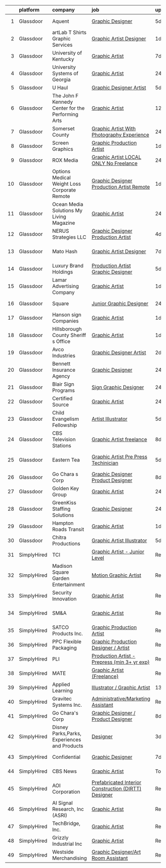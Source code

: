 

|    | platform    | company                                            | job                                                                                                                                                                                                                                                                                                                                                                                                                                                                                                                                                                                                                                                                                                                                                                                                                                                                                                                                                                                                                                                                                              | update_time   | location                |
|---:|:------------|:---------------------------------------------------|:-------------------------------------------------------------------------------------------------------------------------------------------------------------------------------------------------------------------------------------------------------------------------------------------------------------------------------------------------------------------------------------------------------------------------------------------------------------------------------------------------------------------------------------------------------------------------------------------------------------------------------------------------------------------------------------------------------------------------------------------------------------------------------------------------------------------------------------------------------------------------------------------------------------------------------------------------------------------------------------------------------------------------------------------------------------------------------------------------|:--------------|:------------------------|
|  1 | Glassdoor   | Aquent                                             | [Graphic Designer](https://www.glassdoor.com/partner/jobListing.htm?pos=118&ao=1110586&s=58&guid=00000181473c963c816a57575e5e5b5a&src=GD_JOB_AD&t=SR&vt=w&cs=1_7bcf4648&cb=1654757562241&jobListingId=1007916979152&cpc=FD1C1DA32C38CFA7&jrtk=3-0-1g53jp5jb3c4o001-1g53jp5jl3c2l001-f4f3791119af22e8--6NYlbfkN0DMrcEu7yrtATojKJA7cEzGQ3FdRGWLh0CZQInL4ECGI9gD0Wolx9R2v-Aex0-GK06z-GMLB_9ZwyBN_sYz1QDqgMJEvdYL-KDtOCPCzOhItwKyYIXY-4YS5n7JX19KbyrBK6BiGpLsqahtbkG9Neev7JhX0rxXwx4FgQ95og1_4NVOWcjhTHmSMiQNakx7GArw8270ZDPVDS6XsRBdnfZvcoQIoAEodUBGrhyl6HacDtP_zKHWNIbEDBC_02EWWH8SY4MKWjBKB7KMR7Jb4Isi-vrsf7cbtzIm9tIpoKhBj0_6a9-v9wCGxQLNf9g-jLGyct7KijbNAil06iai4lQ8HpVjxF94H-dZuoK2ouFXvIOtt4-DDzvx6EOXTqiNt50MHrm9_r3hTT5MqmtOdlyVVGNnTEt5FBg9niQvTgJDDM6e0hMjVhNhAGamRROxqumlYjhx2Qvwxw%3D%3D)                                                                                                                                                                                                                                                                                               | 5d            | Escondido, CA           |
|  2 | Glassdoor   | artLab T Shirts   Graphic Services                 | [Graphic Artist Designer](https://www.glassdoor.com/partner/jobListing.htm?pos=122&ao=1136043&s=58&guid=00000181473c963c816a57575e5e5b5a&src=GD_JOB_AD&t=SR&vt=w&ea=1&cs=1_9a4689d3&cb=1654757562241&jobListingId=1007924176682&jrtk=3-0-1g53jp5jb3c4o001-1g53jp5jl3c2l001-665d2183d4610357-)                                                                                                                                                                                                                                                                                                                                                                                                                                                                                                                                                                                                                                                                                                                                                                                                    | 1d            | Palm Bay, FL            |
|  3 | Glassdoor   | University of Kentucky                             | [Graphic Artist](https://www.glassdoor.com/partner/jobListing.htm?pos=127&ao=1136043&s=58&guid=00000181473c963c816a57575e5e5b5a&src=GD_JOB_AD&t=SR&vt=w&cs=1_93b3dc2e&cb=1654757562242&jobListingId=1007910830450&jrtk=3-0-1g53jp5jb3c4o001-1g53jp5jl3c2l001-fb3505fcebb8daf6-)                                                                                                                                                                                                                                                                                                                                                                                                                                                                                                                                                                                                                                                                                                                                                                                                                  | 7d            | Lexington, KY           |
|  4 | Glassdoor   | University Systems of Georgia                      | [Graphic Artist](https://www.glassdoor.com/partner/jobListing.htm?pos=121&ao=1136043&s=58&guid=00000181473c963c816a57575e5e5b5a&src=GD_JOB_AD&t=SR&vt=w&cs=1_9e47d955&cb=1654757562241&jobListingId=1007926184877&jrtk=3-0-1g53jp5jb3c4o001-1g53jp5jl3c2l001-65e4e08e0b97287b-)                                                                                                                                                                                                                                                                                                                                                                                                                                                                                                                                                                                                                                                                                                                                                                                                                  | 24h           | Augusta, GA             |
|  5 | Glassdoor   | U Haul                                             | [Graphic Designer Artist](https://www.glassdoor.com/partner/jobListing.htm?pos=113&ao=1110586&s=58&guid=00000181473c963c816a57575e5e5b5a&src=GD_JOB_AD&t=SR&vt=w&ea=1&cs=1_1017db7e&cb=1654757562240&jobListingId=1007916344584&cpc=D69957E0862862E0&jrtk=3-0-1g53jp5jb3c4o001-1g53jp5jl3c2l001-8a76b55ff389de8c--6NYlbfkN0DdoLzd2nH_jHSLwr2EyTkavNA8xpnfBmQyA5D2SPCveOxHL4tv6IjMcKZQGFW77gFFHJHXnCS-11Gi-s2fYfFgdLyAedSMdsBX1FCcFZZYWUINUXZ3Qs5CX-e_1B-Wir8ng92LG4me5RD4BvtuuQLfB1ky7aTDVWdhKTERyWA9AQqPBCnNurfICzhuApAMIwNSfGXFyyXeaFHufEkBY6xs_d2irGJAbO9nKr6USKoLQcBkFUL-p_zh41kOL_tiqut8tjm_srSrgb2KF0KEzM7VGEfeANIG4U7yfDKMWwMeNdY2oowPZGddoFw5nHt5jrWIUmpDplJnLeHymhaJI65zr5fz56-7-mFzNwKFqC6KUGgbgpx9rTlc28yRW_nfmJ-zgrksSyz1VnAU7P4JX1BvDvGP91vDQuVagIB-0fAXXB3aERYFjCDQosAVHr0xEGHcIgbeNoCMv4i2UxrNGSvbGtnYxS3Zk6Ncx-cuxGjxDRVgOe6CCt7uNQs9CBJPpB1STWxTaNZFcl7EP_B8vXaVcNb678DAcpg%3D)                                                                                                                                                                                                 | 5d            | Phoenix, AZ             |
|  6 | Glassdoor   | The John F  Kennedy Center for the Performing Arts | [Graphic Artist](https://www.glassdoor.com/partner/jobListing.htm?pos=124&ao=1136043&s=58&guid=00000181473c963c816a57575e5e5b5a&src=GD_JOB_AD&t=SR&vt=w&cs=1_c8cb4779&cb=1654757562242&jobListingId=1007899001486&jrtk=3-0-1g53jp5jb3c4o001-1g53jp5jl3c2l001-bc7a0236c4aff243-)                                                                                                                                                                                                                                                                                                                                                                                                                                                                                                                                                                                                                                                                                                                                                                                                                  | 12d           | Washington, DC          |
|  7 | Glassdoor   | Somerset County                                    | [Graphic Artist   With Photography Experience](https://www.glassdoor.com/partner/jobListing.htm?pos=129&ao=1136043&s=58&guid=00000181473c963c816a57575e5e5b5a&src=GD_JOB_AD&t=SR&vt=w&ea=1&cs=1_3e433aa6&cb=1654757562242&jobListingId=1007926299933&jrtk=3-0-1g53jp5jb3c4o001-1g53jp5jl3c2l001-edd8bbdb9c06914a-)                                                                                                                                                                                                                                                                                                                                                                                                                                                                                                                                                                                                                                                                                                                                                                               | 24h           | Somerville, NJ          |
|  8 | Glassdoor   | Screen Graphics                                    | [Graphic Production Artist](https://www.glassdoor.com/partner/jobListing.htm?pos=107&ao=1110586&s=58&guid=00000181473c963c816a57575e5e5b5a&src=GD_JOB_AD&t=SR&vt=w&ea=1&cs=1_7a0033fe&cb=1654757562239&jobListingId=1007923506905&cpc=63E4514951618C5C&jrtk=3-0-1g53jp5jb3c4o001-1g53jp5jl3c2l001-410a81a3df336581--6NYlbfkN0Bzkuy17zoNwKMVjyusHhR7JNYo3SmelKzW8jp1Pa4TkyZTFe0M7-lDOp7jk0h3zGZEwDfLHgkvYQJ_oVZ3Ia6tBx6nbq1WzoYQC_VfEv7khIAjwmHmYBtZgoyUZIgcryEIolpTcczWKWlqvX_LzLAKYFML47EzkKaeHShE_ZVeicfHsM0-YIKD_3VeRk_0bJeEq2ibAXPPkIkFXB9wGhNSpapa9GPby0_0j3sZcX07fpQBOTUUzuDRvpYq8m_V4xJZ3e6XcvUrThhN92cHnaFtVAOkFONkZUTbLNJF-IWvV0e1da8ChMiuXNSOa_-8_lesy96ZcFefl9hqbCh_PxpN8h2uWJXABTYX1Hq7igZM3MB8jiW-b1q1NVccPiw4VWLBXqop8T5AFuA51sGPxP753PpL_fBh5kA6-o4ftj-dMmKSAXEBFBuiZuy2piIn2uPkKQ6y0XcjKx9yO3SA3-sBtRuIciZOPYVPWVewOH-yqzIL6gctJE1osnnnCDOKj-aRIGgp2sOh0A%3D%3D)                                                                                                                                                                                                                 | 1d            | Pompano Beach, FL       |
|  9 | Glassdoor   | ROX Media                                          | [Graphic Artist   LOCAL ONLY  No Freelance ](https://www.glassdoor.com/partner/jobListing.htm?pos=108&ao=1110586&s=58&guid=00000181473c963c816a57575e5e5b5a&src=GD_JOB_AD&t=SR&vt=w&ea=1&cs=1_a00b4faf&cb=1654757562239&jobListingId=1007927464292&cpc=65CC663E25211861&jrtk=3-0-1g53jp5jb3c4o001-1g53jp5jl3c2l001-8304362d77107489--6NYlbfkN0DA9sBjN0UPRuAKGjDtmGzRx2lLjXWO3a9tqC2e7Mfh_g8tq4E5ZWEdnFxL0G0T5dYyWYrdayxwzKpAL3YM5G7U1BQYFrnRVVjB01JyGBhvvU9Bd8hg_gsYyubabfMe0igWxN7hpYfu19F0dvGZdYAnYgvNk9U9OdBQZOMW75R_d7uJg3ytF8rhbt8kjsoCzsZ0afD4gQrI7Et6489aygcK0TaTqnCp3hKHIu2L0_256PJ0-fFzpXcsHcj7tjgzROWJ9M_e2_ISCctAk8cqEWkhgcW5LqHLkI93XjulZ87UGdbseW-grD9tvGy-zvNTnEDzKWP65fEmo3LIdlEx8VaJfPneMcHzSemB3r-En0NAC3HYMyyrxPgys0-EmUm9ocqbsGBS9lcUpgdRcriipt6QIVhKK7lwfFJYtgUeuXVniu9QyhY46kcPsdD7c9fJWYKgGHwP7hiDniPfVWpjdY5IawXhtPuuHDFxRGcXZCdHh0bdxQ6n5QCCwihsvjoPO0k%3D)                                                                                                                                                                                                              | 24h           | Maricopa, AZ            |
| 10 | Glassdoor   | Options Medical Weight Loss   Corporate  Remote    | [Graphic Designer Production Artist   Remote](https://www.glassdoor.com/partner/jobListing.htm?pos=101&ao=1110586&s=58&guid=00000181473c963c816a57575e5e5b5a&src=GD_JOB_AD&t=SR&vt=w&cs=1_75e79432&cb=1654757562237&jobListingId=1007924226699&cpc=4D489A1B82E31BBF&jrtk=3-0-1g53jp5jb3c4o001-1g53jp5jl3c2l001-2bf8d94c5823c0bf--6NYlbfkN0AmAiFrx6EDHmlxYwsl_Sd7CYI91iAkAKqr5ypBzonM2K9-h3HOtVLToDNI3o_6pzCXzk4SrtVfH8J3kFo5wEMzD0DvpkXXecRMRlEjc7mH5J1zl8BnTgvlx2HxHTYNpVDskgwnFMZtj7k9Sc_s5P8ya22oMSSDmAVyrsZbNQaW9oTPC9sKCFNLDXQlymv8J1yXU6WCdK8IWkrJtdaT3pg6Gnwh43Y_TKS-FsLPhifpuy4pnjekH30asakZwa3QDXqw-WEcVM_L6nmmY9ppjc5Ig-M8bseO61qGk731WVKZ2w75zpKAwq_KQdLfAmBReV44LyZ9bT9EOEduy9EHrh9atQjdsBII8ABaik5vRc1RcU0PQZs02o-Xc8hLISKAA0mTfCz4I_5DSmpDYoWysiAvKQ_EY4sF1QO3c86Wlk74mPrffb8S_WefPlicGSFVsxb0FLxLcboKN75d4hhVcyo55IwNbE1FyDkUIqlxC3D09rsBTj0909wzagsIvNT2EbNWIt78-ggQ9taVlbg1jNLTtRQSyQdB_RKtSBcGl9QMrQjXfX4y8cqqIFFRn0qRYJK6Gze4SkoJja_6hwphlEN6Uqxu21n0hR5E2vZ4-xoOvs0pNyq-NcEFchoU7Y9i98y-_rrKFspL-A%3D%3D)                                                                    | 1d            | Saint Petersburg, FL    |
| 11 | Glassdoor   | Ocean Media Solutions My Living Magazine           | [Graphic Artist](https://www.glassdoor.com/partner/jobListing.htm?pos=110&ao=1110586&s=58&guid=00000181473c963c816a57575e5e5b5a&src=GD_JOB_AD&t=SR&vt=w&ea=1&cs=1_c07a6616&cb=1654757562239&jobListingId=1007925950140&cpc=44CD5376B8534B8F&jrtk=3-0-1g53jp5jb3c4o001-1g53jp5jl3c2l001-eb879306b9d7f423--6NYlbfkN0A32pofIWc4FEEEA6gblhyHUZWp-EgF3CT6QfVh9Ajy3j5UQyWt9sCGvIZc-JbKtUDxlc8BrD0GE9U5AWz8hZoad27a9fDBulRHTb7P6dyPyElCoSVfNOvljtC8rDEHVOr25TM5gN3fSBRkaLjEVFhQLSXzpRJ9VL4mVJ7HRrL1wQ_35y9PkJNQG2_KSpIFRK5Bw1mdBBVDZB1sIpUudVNYXS1pnRv5bCtFANt3xkM9vWpb2UOo5Ko55x5g4t2iSDnNDV84qukBkiwlowvY0O6Bda2zVvV6DxYRP7yrga4YnDIHhXg1VnrINkERSEjfi0Eb1JZmwAUU36URLkHQvdKYG0wVXBZiM7zzv_iWfm1cd8q1KkosM0PQIAax-CgHp_Req5_Z3N4--nQxWmO3nh4ua1e2aSm4RcDxz0x1-YAGacGhk4GpXak-ErxhXkLD0qaxl3sqAosao7AbcDvfQWVzAUkk0RpQlAeOtZKt2DBXz9lc4elG7xQ-Jz2m71dnD2E%3D)                                                                                                                                                                                                                                          | 24h           | Stuart, FL              |
| 12 | Glassdoor   | NERUS Strategies  LLC                              | [Graphic Designer Production Artist](https://www.glassdoor.com/partner/jobListing.htm?pos=128&ao=1136043&s=58&guid=00000181473c963c816a57575e5e5b5a&src=GD_JOB_AD&t=SR&vt=w&ea=1&cs=1_6562b650&cb=1654757562242&jobListingId=1007918207063&jrtk=3-0-1g53jp5jb3c4o001-1g53jp5jl3c2l001-c454ffa3c9fe8838-)                                                                                                                                                                                                                                                                                                                                                                                                                                                                                                                                                                                                                                                                                                                                                                                         | 4d            | Salem, OR               |
| 13 | Glassdoor   | Mato   Hash                                        | [Graphic Artist Designer](https://www.glassdoor.com/partner/jobListing.htm?pos=111&ao=1110586&s=58&guid=00000181473c963c816a57575e5e5b5a&src=GD_JOB_AD&t=SR&vt=w&ea=1&cs=1_0adfd28f&cb=1654757562240&jobListingId=1007909002704&cpc=39721386339D0809&jrtk=3-0-1g53jp5jb3c4o001-1g53jp5jl3c2l001-19c6dbd41998ae5e--6NYlbfkN0A7P7MtPJl4EJWIutFf0Mg7RSwHn5CnGM6QkvGXbZOrsbJW_3conhl7xbk_-pvIUiryDx3v4xPJSHi9d70JlZeNzMPxbGpxJS3g2jA6Wa2N6Io2yBBoEpCNUCNi-tlMIep3MRg944_m6e_6BJigu2XhzyaKGF9BniiENZfAbd3H-1JiiHKcVEOKP3ObSywB3wW45Q3heku-1ElDwd8HszyBRrp_DgORjZkQarOoovfgq_4YHH8gdVlcL-leExZWOOkWd-w3E-szNcdKspnyUzOLeHxMFBr0HSff9vhDfD0VKZzIjyFc0uXlYZMl_qu5H31xjkA-2HNwcVlrK_Ia8Dpj1G5Fpl8s3Ijxt7dZBWh5U8dcZXhz9ZXbo86KQZq7BN9YGZCE5H8PC6q8R9a0uL1-ra58zyq8jCIMeLKKjPcMVU8tLdyDh38Pn8E2TqV9H-M1aDNs4RHdxsJKEfZN2E74R54LE6daqbw1ynKhV-aQm5V8pdh4dL3t1I4ZMnTVdBE%3D)                                                                                                                                                                                                                                 | 7d            | West Bloomfield, MI     |
| 14 | Glassdoor   | Luxury Brand Holdings                              | [Production Artist Graphic Designer](https://www.glassdoor.com/partner/jobListing.htm?pos=115&ao=1110586&s=58&guid=00000181473c963c816a57575e5e5b5a&src=GD_JOB_AD&t=SR&vt=w&ea=1&cs=1_22f7fd4a&cb=1654757562241&jobListingId=1007916488247&cpc=1160948BCBA38B5B&jrtk=3-0-1g53jp5jb3c4o001-1g53jp5jl3c2l001-7c6aa4de5e7bae02--6NYlbfkN0AKJwu13IAKS2xN_y32jZMEgngfmDnOi9hO9EgEaFEbzzh3EjcWcNJccG3GBxynAaW0Ay9KAcTDrMq44Cl5L77C8jVUOnKgEshd5gj_E5se9qB3OqHz8vSedZhzO9D2P4K3UI--GGIBXq4k7D_gjPmAl0EFG76Fo1jgvUFeTl1qe31RDU_2V6ap1pt4nJocQdY9dq0vFVAnnYptaFtkrrjOt54lvuwrQ12Avmpgt8wswbDcGqRh5KtQKb49zyVQm4ql7r-lduSuBBsKE0EQoP4ZpSR0sdgcXSoiHxgjtA7Ag7sYmsKGlLwGLOblPGnAOzzH7BNCKR5xxcdnBPLoHNnp_1VxG5jWQoLFeylv0fFIaRhigK31Djk-MUUxvhMoR3jmANwKZwpMoXlryDzjF1tS89_YINGX_HGlQmsqHR8qIIOpl5Rv330Ege-KZ8SV4esw34zY1hS2VGNH3o_FuPGk4Afgw6HUHehVAaAd7kVS1Vy5a6rUIxFBNJqxWJi3p9WyKsNETGp-8A%3D%3D)                                                                                                                                                                                                        | 5d            | Cranston, RI            |
| 15 | Glassdoor   | Lamar Advertising Company                          | [Graphic Artist](https://www.glassdoor.com/partner/jobListing.htm?pos=104&ao=1110586&s=58&guid=00000181473c963c816a57575e5e5b5a&src=GD_JOB_AD&t=SR&vt=w&cs=1_0d978aa1&cb=1654757562237&jobListingId=1007924659233&cpc=22ABB673398E21F3&jrtk=3-0-1g53jp5jb3c4o001-1g53jp5jl3c2l001-44c66324984db442--6NYlbfkN0AlSEHhhY1yHAA5lOBSEN9GLwz5jqd79F1Icsf8vBaraa97zJZ7RHCBUyaTjEkg08GOOd8pd2vQ0pvX85HbOWBOUxIBFp5JYdQcTQ9leSjeBdnGoTq6B8tdxFf79CvGi5Bh2MeHDSKuEOl7OCg4xXK5fm_kM9T0flvxHTwLz3VZEv8i8d4vPbqyJSaAe6mPu0G_uGKck5DMEDUc6HNe0D1yBbnVFSnM22E7tOW-_ZA23r90d1luLh2sdT5LUN0MAHSHjhIegSbQQ9whvpddqRCmCb1qF_ifU6xsXthkNixbjofVXdWaeKDWG5Ov68vVzBceOV8XYGd0qn7TaX7Mo0mxqTkHukAfVXh2nyhkbl7ugqLm91zmkDZaCjRNX6QCKSWL3VoYlQk3YtcWQZ6t81gymng6DNVofYTCrSYnmPIY2GdjNoNDvSSvxhiMaEKS4zUcv4PsQUEjl21ptxx_Te7dSLSs4BSWLzDOrJRJeh9WV-pxsVf2FlFikx5DdAY1mi5PFaYh1bMn5jqk5ckyX1Bc5vR4rLgNiz62QzAU4uUe8kmudHn2Ty2wKHmm0Nl5PxfYsX_-MgmqqlO4g6D0odaA-TO2dPN4-9871p4DhM1AAxMna5ktiR7O6xf4yMywmjMcvjBBrytBxqDpOvX1sp7Db_zT3IWd3x29_btKkFDauaDr6CaZnK-mVio66haRGG6UBcDJL2BkaOBpO8vof5Dq_ZvzMiYTGVaiMEa0LmqPCQ%3D%3D) | 1d            | Baton Rouge, LA         |
| 16 | Glassdoor   | Square                                             | [Junior Graphic Designer](https://www.glassdoor.com/partner/jobListing.htm?pos=126&ao=1136043&s=58&guid=00000181473c963c816a57575e5e5b5a&src=GD_JOB_AD&t=SR&vt=w&cs=1_3d5e3942&cb=1654757562242&jobListingId=1007927759055&jrtk=3-0-1g53jp5jb3c4o001-1g53jp5jl3c2l001-d9c86f12c6df255a-)                                                                                                                                                                                                                                                                                                                                                                                                                                                                                                                                                                                                                                                                                                                                                                                                         | 24h           | Los Angeles, CA         |
| 17 | Glassdoor   | Hanson sign Companies                              | [Graphic Artist](https://www.glassdoor.com/partner/jobListing.htm?pos=123&ao=1136043&s=58&guid=00000181473c963c816a57575e5e5b5a&src=GD_JOB_AD&t=SR&vt=w&ea=1&cs=1_3fbfeac5&cb=1654757562242&jobListingId=1007923760151&jrtk=3-0-1g53jp5jb3c4o001-1g53jp5jl3c2l001-0c12e422f1da4fdd-)                                                                                                                                                                                                                                                                                                                                                                                                                                                                                                                                                                                                                                                                                                                                                                                                             | 1d            | Falconer, NY            |
| 18 | Glassdoor   | Hillsborough County Sheriff s Office               | [Graphic Artist](https://www.glassdoor.com/partner/jobListing.htm?pos=120&ao=1136043&s=58&guid=00000181473c963c816a57575e5e5b5a&src=GD_JOB_AD&t=SR&vt=w&cs=1_c4cc702d&cb=1654757562241&jobListingId=1007924256028&jrtk=3-0-1g53jp5jb3c4o001-1g53jp5jl3c2l001-79072b5b9ffe4632-)                                                                                                                                                                                                                                                                                                                                                                                                                                                                                                                                                                                                                                                                                                                                                                                                                  | 1d            | Tampa, FL               |
| 19 | Glassdoor   | Avco Industries                                    | [Graphic Designer Artist](https://www.glassdoor.com/partner/jobListing.htm?pos=106&ao=1110586&s=58&guid=00000181473c963c816a57575e5e5b5a&src=GD_JOB_AD&t=SR&vt=w&ea=1&cs=1_9b113735&cb=1654757562238&jobListingId=1007921304667&cpc=632C08DE5A4EA969&jrtk=3-0-1g53jp5jb3c4o001-1g53jp5jl3c2l001-91db6ecd0fbbe5cb--6NYlbfkN0Czgt19Y_Cimkkt_sNiHJBglcoit46nAJfSHrpDLEI8ZyWeW0yWOPk2bGyqEFvtfv3q0KMbcUzcAU6IqbNU1ubN_ObaCNMMHadXVD1tWknqlQUP3sJmVyb79eMCe2-MAk_tyiyCG6OC-uHSVYWIQA8e9pkHg4jO455nuvpzDWrlEfA_4rzzBNE2Ys6Nie2Q4ELSNHL1UD9GvrbM95D4lIYyNvk3sNVtjNr8BisspNMZoV678QbkUn_9PWmbuGYsVNI8PI8IIJW11Yv31S0FVnf9ufDSRLdzJUX9v9i0Baf6JHm-tx1KNN-vU0Bv3uhm20BSrk9iFRB9P9RWBmFGM-MmrqGyO3v34z2yH_fXKuBECRcVwEarQrBPLvaaFLK-73I7qUjGcXz-KA-7Qyu6JJ8fT3REg7-IYqhtocOCC2KZm908bPxh1m6H16GRBKuowe8fQhNyKnK0h_ZpXii-QK1pM8F1OSLr-Jty4CGUjNxxbhS07es_5afmaR_gyKPFe-dF4ua5GFX7Lw%3D%3D)                                                                                                                                                                                                                   | 2d            | Central Islip, NY       |
| 20 | Glassdoor   | Bennett Insurance Agency                           | [Graphic Designer](https://www.glassdoor.com/partner/jobListing.htm?pos=105&ao=1110586&s=58&guid=00000181473c963c816a57575e5e5b5a&src=GD_JOB_AD&t=SR&vt=w&ea=1&cs=1_080ed371&cb=1654757562238&jobListingId=1007926400035&cpc=147D4D73437F2C39&jrtk=3-0-1g53jp5jb3c4o001-1g53jp5jl3c2l001-bdb2285aedded45f--6NYlbfkN0AT3PBKlQLPWAcj--lPOezlSY9fY-fYNDT7590rNzHyMQ3sfZkvFT7CPdstZgY1TKxI1ti8P83Lks7wXtoZ4H-d8ps-_Oiz_1Xv5ovQgmVMewNntVm2WSp-Pw-8JTYecP31Ncb9AQPfvoHE4CdXAzDeAUYOshnTv11c9zBDMJqHr97BeIgA1_0_nusQIAVe5Uce3X5V8xVq7X9cS3jlG3Y6QqdM2x-JeXRRyJtHpAw7ePdxQE5a9ArsNM2MV0qbgTQWqrZ-_iknLDwXhVEYcGnFqlKIcPDb3la6d3-pY5VQ1MDzTcgwndmI8S3BtnOLV5VMpK3GRJFzjupvkLX3JhxU92o7GuOa_PPPTok_p2ScldeXiENj__vrCIG5raC6LlI8B9OabZGNkhOUphUb0SXt60mvHXAF5GPW3TK1xkCc8yuooTMjUSn-6GgFn2dR6-a6lkJ8S52_ufQZtxPqa4ffudzI_C71FJaInomqtZU37L_xdYGU-7hlwVOabe-8wqafLZLw_HYoCA%3D%3D)                                                                                                                                                                                                                          | 24h           | Fort Lauderdale, FL     |
| 21 | Glassdoor   | Blair Sign Programs                                | [Sign   Graphic Designer](https://www.glassdoor.com/partner/jobListing.htm?pos=103&ao=1110586&s=58&guid=00000181473c963c816a57575e5e5b5a&src=GD_JOB_AD&t=SR&vt=w&ea=1&cs=1_04db220b&cb=1654757562238&jobListingId=1007926337675&cpc=24589B7DFBADF147&jrtk=3-0-1g53jp5jb3c4o001-1g53jp5jl3c2l001-e2a636959a3aaaa8--6NYlbfkN0Cd5ZvLdai7cR0fypH5_WiGezUQesq24dbKuF0ly35yawz-zFSILgXqSN0C3iuaGO8DgD_lwBoPIVWxh26ORK62VKLxREzxxEUH_ohJINlQF7OWeLWymGTuTiqcheVaM5nVDVU0kSY9Y57ZZd-SppEpypFM4UErU3WUCisRgn9bQs_H9uogNkIpbowb6PuHUh6BdDNJx08KkP5cMuPBRVk6h11-STmKimnXZS9QxdfHE713FjORL3JmhCq7QkcFwbFAf60O0Xw7WuYfJN5Pve0fUuQRjF_Bg3imNFyKwA5tW1TvSEWky1hgLoFUF2SgT00PJORF7Nqp_UBtMEYU9Vq3hMHQEU40_wQZThjMmZSfPp1dvw-DCsBDmIcjiKIlJUcndCzr2DtcbExv95nNVWr8Z1tFl5kZ4a3aHAScCuwOdoc2JSgxBf-50dnZiVKWtuTOSXm35YDaWOwJnNT30SErDckzaqgV3lF4WeV86VjiDAhZM6HTsehik37FBYR1SPiNcBfQfQe_fQ%3D%3D)                                                                                                                                                                                                                   | 24h           | Santee, CA              |
| 22 | Glassdoor   | Certified Source                                   | [Graphic Artist](https://www.glassdoor.com/partner/jobListing.htm?pos=119&ao=1110586&s=58&guid=00000181473c963c816a57575e5e5b5a&src=GD_JOB_AD&t=SR&vt=w&ea=1&cs=1_e21bfd24&cb=1654757562241&jobListingId=1007926162850&cpc=3BA4CE39D5B5DEF5&jrtk=3-0-1g53jp5jb3c4o001-1g53jp5jl3c2l001-c70082cfa23f42a9--6NYlbfkN0AV-sY_6H0QDW2SdgzdJjEzGPUx1CxfU6CLk8vnAz7g3eDgEh2bpbBb9oZfSn7JmqpN8Ww-I5HGgAU6Qd8c2t-ACk1WCwFSQaKOM_1YCg4HgKbCpzWS5r2CgOohiiAHXdobBwd3LL48MLxaltGQiacqMo-4Uscd3SORhZ0yz3Y0t7kSM4E_cMh6256XztCyumnv-j0qiy-TCvN7gc07f-J3ww1lx-SRFRNJ8RnlCAHPrP5lqvPOwSLptY_Nj-no-tyXYoTeeov5l2hUkngV3cYr-gfKhawH3l_fZHCBnGlpQd7J9En5WW0SZsxD5jIMOTq83ycIcfJErKm7UqERbptpCOeMVar-6ZEDb61ut69iLiIvhpKHyjTS9keFGpPVIJtZJDjF7t34mUAinMoVbdHu2Ih79zHeCJ57t9RIcwJGPWupBQCn0o_kUs2PLhbxMptrDVcP1au88k-gCEI-5_uZr7fLFF5ufmSL9PKRuCzn6olLBCQQDlD76wya_YSACVXforql4Suxn8AoKdcnp4va)                                                                                                                                                                                                                        | 24h           | Oklahoma City, OK       |
| 23 | Glassdoor   | Child Evangelism Fellowship                        | [Artist Illustrator](https://www.glassdoor.com/partner/jobListing.htm?pos=109&ao=1110586&s=58&guid=00000181473c963c816a57575e5e5b5a&src=GD_JOB_AD&t=SR&vt=w&ea=1&cs=1_3ca33047&cb=1654757562239&jobListingId=1007916611825&cpc=47CFDC01B3F81FAC&jrtk=3-0-1g53jp5jb3c4o001-1g53jp5jl3c2l001-5b382fb8f079c19a--6NYlbfkN0B3TR9fjcPWI1I0U1s8Xj-tIZQLTohrBDLR8eTwRNrsh9tEIWv5SpUrUzT7GfRqC7zUccU07Qnwb2b-AvDtZ-IvER3zMjQnQAc2zPj_T9T3eArWLaV_ui6K4wYwft402kJWx5Lz6vdeSCiQzZ28nHjDOWIzvlzszWahBKd2inA5zHSah7nivZODg1wo6jXNadJsL2B3IIwOElfitb8mFTi4m9Mwx950NdB7iHKRdB-zZ_RmxBEcDmb8BBk1EknUbONgecCkt2O2QV4h9I_shZ8JyvLXWqGDujrvw_sovV-DBoduA-fbulxhmMqoSdtJzsUCETdcPJP0AkS2QjlgCUUzmjsKTGSzmGTzLPoVwZKFJj-2smmghNwcPwiqcLR87k9AztO801c0aFuB3ZcJgB1lqeOzk5MgNI4aSZMS0kLazm-RVjsSToR-OAvCn4IhlaVzKs9dh6ZzlHb640PDGpbPI0vgflSEYqvS26NnbbnBW1pfWAjOTO-WuxHYqmvG14s%3D)                                                                                                                                                                                                                                      | 5d            | Warrenton, MO           |
| 24 | Glassdoor   | CBS Television Stations                            | [Graphic Artist  freelance ](https://www.glassdoor.com/partner/jobListing.htm?pos=130&ao=1136043&s=58&guid=00000181473c963c816a57575e5e5b5a&src=GD_JOB_AD&t=SR&vt=w&cs=1_4a484b00&cb=1654757562242&jobListingId=1007906690519&jrtk=3-0-1g53jp5jb3c4o001-1g53jp5jl3c2l001-b553956617409e84-)                                                                                                                                                                                                                                                                                                                                                                                                                                                                                                                                                                                                                                                                                                                                                                                                      | 8d            | New York, NY            |
| 25 | Glassdoor   | Eastern Tea                                        | [Graphic Artist Pre Press Techinician](https://www.glassdoor.com/partner/jobListing.htm?pos=102&ao=1110586&s=58&guid=00000181473c963c816a57575e5e5b5a&src=GD_JOB_AD&t=SR&vt=w&ea=1&cs=1_8625fb2f&cb=1654757562237&jobListingId=1007916210556&cpc=CAF32EB92433BC76&jrtk=3-0-1g53jp5jb3c4o001-1g53jp5jl3c2l001-861ba2c7be53a2fb--6NYlbfkN0AY4guaBc_odNxnJHTncvfwFu86WvDwtbc_K-gSZc1x5JfFjz3bTmW4UcrT4w2f6Y6ID4uCUsnlE9x8NN-G_TfljTNbggKz5q4MpXrEnON_ji2TbbEH1h0mwAPpfTy80xKOFniXu72olTS2_SGVYCNZ1VKemne4YwTl12GJBU_VjTwiwWmLpATI2PZ_5XVZkb8LF-ECLpAEsrTL0ZjY-T7sBJkHFPoZtnWBYjS0bW5xP1Boa2w56WEzBi4SpfvQ-xe8_uP26_Ax1m6Zfa1WbarpkQ8ALtTygY9SWxHHPlvPtqWdQdmEEUDJk_aAAN5ySJXjzdjvHdcrdQo5d7YuVd9cBqtpnp7J6L4KTPQ9rymbNTPzu6Emyv0Zjck5hes-blwbega4KWJMPbR3xgGkxKy6FDN30xkH_mCnmwg6d-wrLkmtvMHcLdOo5dgImH-BgI9FKdlc03mGja4Y2nPnE6jtUKlOo1KbFbcBggMGiunktkpLktYwnF7RirN_w9tnsb8%3D)                                                                                                                                                                                                                    | 5d            | Monroe Township, NJ     |
| 26 | Glassdoor   | Go Chara s Corp                                    | [Graphic Designer   Product Designer](https://www.glassdoor.com/partner/jobListing.htm?pos=116&ao=1110586&s=58&guid=00000181473c963c816a57575e5e5b5a&src=GD_JOB_AD&t=SR&vt=w&ea=1&cs=1_41ca9e2d&cb=1654757562241&jobListingId=1007905866066&cpc=9908D8D4413DBB8A&jrtk=3-0-1g53jp5jb3c4o001-1g53jp5jl3c2l001-3a67899f2925f5de--6NYlbfkN0CBPm01G_brRrpa-Ao8hldV-eB0wXivUvqHxfgJhLeouUtPyNoTWQy9KbVpcgBXD9nJU4fZjgGEHpEAfao6QO1tSoqA2-EKz1yUhxQApGCEHD8AE9zzevqgHA5M63ZnZqG_rxqxDsA8TNJNGtUOqjMC3qO5MsBjGQ3qiu9mdgxWvLlEcnRZKC5FMhV3v-P-68cOV7kGo2ZE52N3_StKph6zJPGfeM_SGAUviH8wZf-TThDnDdNcs8a6gmB-Z6mSrH8zZ3KeSCODgZMdf9bZzX0P178L1TuH1NUCQz8r-ZieuJgOpJPZDvzKnRzbceiEnjoGGMqzAh2BHSkZdJhVxt5hD5MkPjp5avsfqnq4a214CJ75kGLTXXS9fBEsYy62Lg1ERQeyJT1VBbhse5GfM5ZMKmVxqlnmUxRflcviXUva9Mdypm3ILWL1W_6P-yg2EXD_gp85PAOlqhP-C4CC92DZ_zysS2LIVfAQD956taoYoL2yxMiBzJfrVi6JTi5DqZvwZSJ3XIFoXw%3D%3D)                                                                                                                                                                                                       | 8d            | Remote                  |
| 27 | Glassdoor   | Golden Key Group                                   | [Graphic Artist](https://www.glassdoor.com/partner/jobListing.htm?pos=114&ao=1110586&s=58&guid=00000181473c963c816a57575e5e5b5a&src=GD_JOB_AD&t=SR&vt=w&ea=1&cs=1_9eacf852&cb=1654757562240&jobListingId=1007925811207&cpc=01657B10174A43CF&jrtk=3-0-1g53jp5jb3c4o001-1g53jp5jl3c2l001-0c5aabcc2c4f0981--6NYlbfkN0AutUXsYSZFQO0yvfa_jdqXMrlM7Zz2n3USgWesp6MGWX7WcOkJRvJOLVemXY4G839QycP4L-pzm52Zwrh4j0RppPGWFXHINdUiNvt40cguoAXu0SkCtYxD9CDT2b45Ekz9LPZNqk8uXhqf_BlqVEoF5IS1W3k_Xjd2509j1YbERYYffWXTcSNvaDB_c3ScmPGwTYL8GvUWB3XLUvNMS-OpJAp48oIGtnLZRWZXMDljhBH00CBNw1n1CVKDKTGcbdyOxlr5ERxQfFnQgLqu0EsKVDBV6a-WrnzzmBV0r6LXb-daO8kr_Rxcq_8zcRUH-D09G6KINnX6kLxMbXsG6kELqWvDzhgQkLxPDuTu1Kp2KQ7XtJbvn3wbPr_BrvSWSbtMAdcWm-45JJynlrz_YMt4moYPlm-hqSKmdrNUF25El60_0gFjna23QrV0YXjfILNz6JJeMuq9s2cJmBcbp9BOsyZk4MLIp2pC-QE9zG674-bT5fECAKyrEHWybAkJvqMc11Sko-Vvo8D3bfMlG8IV)                                                                                                                                                                                                                        | 24h           | Arlington, VA           |
| 28 | Glassdoor   | GreenKiss Staffing Solutions                       | [Graphic Designer](https://www.glassdoor.com/partner/jobListing.htm?pos=117&ao=1110586&s=58&guid=00000181473c963c816a57575e5e5b5a&src=GD_JOB_AD&t=SR&vt=w&ea=1&cs=1_dc1ff971&cb=1654757562241&jobListingId=1007926160039&cpc=C4A69CCDBB3B9599&jrtk=3-0-1g53jp5jb3c4o001-1g53jp5jl3c2l001-7bf7a958ee3d48f8--6NYlbfkN0BSUkorBJ17C9OziIRTKBs7UjFUfJxnCXAo4xn2RGun9GFuithS07MHd3vQ-nfeQMOM3ik0B877UroOgDu4qJhdynGBp8JnPzJHEl-EtXytZKQ-OvwxjKgrHr1iFVBNt7yr0tG1vdgbtoCeGZgtnHOf-QZREGpfrUfzy1UpueOhWrex0Yld6ddbuNTcwqGzAbFjcxlj7JxsABC0PVjDxgVWWat6XTfM7m657oGQzXShu9705aNvtNC9qmS8S4jyU1A7CgtLcm02i-2NuLYc3XZMkEf231jiLf83hymDZHb7B52dN9mZEoCyZnghgnoJmg2lI-fk3FPPEuHjlqf66MXjC3_V1JaHzjjySBsZigTV5ltnIWErm2iU2u6FAWGoaqnP-GcPGpofVXakdjz2qtEuLvJn0NkuI1eFZQbQNUtF94g9Z0B-exfccU4h9piboTPOZ7crJ6WIFiGecTz9dXGYTnmATz6q7GtiujQbAx-m70mceXjWaUh3e4TPx0d8lVN0A9h2zmUXBQ%3D%3D)                                                                                                                                                                                                                          | 24h           | Providence, RI          |
| 29 | Glassdoor   | Hampton Roads Transit                              | [Graphic Artist](https://www.glassdoor.com/partner/jobListing.htm?pos=125&ao=1136043&s=58&guid=00000181473c963c816a57575e5e5b5a&src=GD_JOB_AD&t=SR&vt=w&cs=1_dde83dd5&cb=1654757562242&jobListingId=1007923001930&jrtk=3-0-1g53jp5jb3c4o001-1g53jp5jl3c2l001-ac66a2c5dfb85c52-)                                                                                                                                                                                                                                                                                                                                                                                                                                                                                                                                                                                                                                                                                                                                                                                                                  | 1d            | Norfolk, VA             |
| 30 | Glassdoor   | Chitra Productions                                 | [Graphic Artist Illustrator](https://www.glassdoor.com/partner/jobListing.htm?pos=112&ao=1110586&s=58&guid=00000181473c963c816a57575e5e5b5a&src=GD_JOB_AD&t=SR&vt=w&ea=1&cs=1_aad77980&cb=1654757562240&jobListingId=1007916276315&cpc=ACAF1607C5C1E404&jrtk=3-0-1g53jp5jb3c4o001-1g53jp5jl3c2l001-619549f18724331b--6NYlbfkN0CFmdMSSY4kg3MhvZbVXaRfLuSoGz10sIYhD1Of8-ustxZkLDa9QH1vHG82f0wp1QuIU-CQ4OGK9jJrac4xdGpN9b9Lm-kEtSfhuD_uOzxPvx2TdRsXfgmDu-w8qL5si0N3pU9J4P0PICun8iMrjhgo9cwdbwHrxmIRbvZuycElGvJWS8_y--QV9sHyMOmPLBpjzdRHQVResniN7hEu6QouaaPa565DqRsTkzjIqD8rdWks57AFCa-eFPayRdgAHpJGDRIQVGEZ_UV1y_F3cblJzrBYUoVRHGyY07Zdv5USkBK-05UTFdmH_Sr0bQ2c3qvg3gAfoBBqTUESDaeYp3jc9iLslahui-QxMLAno9m1W9jLUcYmdQEEx3u8KQnUcevc5c8jOSFsSXg1YJkPHmwYvV0fXPsO2ybPe7WsOiXDu5tPHz2VkLTFmpY_cFN5q7CMxcv7yjbngAEJv4S7q_PxIKLI4tJ64Yx51dfGAtxPk1a1zNvN11C_1HxdPEMTRrg%3D)                                                                                                                                                                                                                              | 5d            | Panama City, FL         |
| 31 | SimplyHired | TCI                                                | [Graphic Artist - Junior Level](https://www.simplyhired.com/job/u5YL3FK8BmTq-1Bh5x3ylST2YpZY4BM0AsnhxAW0S1-224SL8V2Nxw?q=graphic+artist)                                                                                                                                                                                                                                                                                                                                                                                                                                                                                                                                                                                                                                                                                                                                                                                                                                                                                                                                                         | Recently      | Remote                  |
| 32 | SimplyHired | Madison Square Garden Entertainment                | [Motion Graphic Artist](https://www.simplyhired.com/job/N0P7qCSbml_8fHE8qGheObnwV0hlqDDyXQlhFYBD6Nl2YeCg8pcYjQ?q=graphic+artist)                                                                                                                                                                                                                                                                                                                                                                                                                                                                                                                                                                                                                                                                                                                                                                                                                                                                                                                                                                 | Recently      | New York, NY            |
| 33 | SimplyHired | Security Innovation                                | [Graphic Artist](https://www.simplyhired.com/job/r5yo68hvP7wdWD4YhpG4Nw9pHqHAktw8opqBvUTiCWSEA7DipR_3QQ?q=graphic+artist)                                                                                                                                                                                                                                                                                                                                                                                                                                                                                                                                                                                                                                                                                                                                                                                                                                                                                                                                                                        | Recently      | Remote                  |
| 34 | SimplyHired | SM&A                                               | [Graphic Artist](https://www.simplyhired.com/job/bobjtOaaHtyX2Q7KmVkLOoCJ4nWJJpSvFpV7N7Va5rbjETu06h2s2w?q=graphic+artist)                                                                                                                                                                                                                                                                                                                                                                                                                                                                                                                                                                                                                                                                                                                                                                                                                                                                                                                                                                        | Recently      | Dallas, TX +4 locations |
| 35 | SimplyHired | SATCO Products Inc.                                | [Graphic Production Artist](https://www.simplyhired.com/job/AeC2ToCRloAhIhaLe2GUgYkoffShHch6uXPZwikjFhsIyyPV0CQGtA?q=graphic+artist)                                                                                                                                                                                                                                                                                                                                                                                                                                                                                                                                                                                                                                                                                                                                                                                                                                                                                                                                                             | Recently      | Brentwood, NY           |
| 36 | SimplyHired | PPC Flexible Packaging                             | [Graphic Production Designer / Artist](https://www.simplyhired.com/job/g2emfmL8wDomWr9gRH7oksWfKeMzdPr8PhML9SJYn7dfpgMkpM71Kg?q=graphic+artist)                                                                                                                                                                                                                                                                                                                                                                                                                                                                                                                                                                                                                                                                                                                                                                                                                                                                                                                                                  | Recently      | Payson, UT              |
| 37 | SimplyHired | PLI                                                | [Production Artist - Prepress (min 3+ yr exp)](https://www.simplyhired.com/job/BkkaHUJmTSeY0LVfb7Krl1qSF1xvckjld5Qx6rGcHDs2XuLDJmjwXQ?q=graphic+artist)                                                                                                                                                                                                                                                                                                                                                                                                                                                                                                                                                                                                                                                                                                                                                                                                                                                                                                                                          | Recently      | Cincinnati, OH          |
| 38 | SimplyHired | MATE                                               | [Graphic Artist (Freelance)](https://www.simplyhired.com/job/0DJnr7H5QPjP6G292Zv43b_Hvi4yNpIFWqN_YMlrhz_btdjNhXFehQ?q=graphic+artist)                                                                                                                                                                                                                                                                                                                                                                                                                                                                                                                                                                                                                                                                                                                                                                                                                                                                                                                                                            | Recently      | Los Angeles, CA         |
| 39 | SimplyHired | Applied Learning                                   | [Illustrator / Graphic Artist](https://www.simplyhired.com/job/b2k0N0gQoSpTs3oWOr9UWdXLH2gjRZ_o8_79pKUHs-TzkAJVRraTJg?q=graphic+artist)                                                                                                                                                                                                                                                                                                                                                                                                                                                                                                                                                                                                                                                                                                                                                                                                                                                                                                                                                          | 13d           | Toledo, OH              |
| 40 | SimplyHired | Gravitec Systems Inc.                              | [Administrative/Marketing Assistant](https://www.simplyhired.com/job/SClM_EBadxu4CKQalpAqI89NMkgIhWy2pSN-3eJLItPuj_xrghbHmg?q=graphic+artist)                                                                                                                                                                                                                                                                                                                                                                                                                                                                                                                                                                                                                                                                                                                                                                                                                                                                                                                                                    | Recently      | Poulsbo, WA             |
| 41 | SimplyHired | Go Chara's Corp                                    | [Graphic Designer / Product Designer](https://www.simplyhired.com/job/52c4hO-AytCOFdpv6iNIWa9j-mH4cEUC_GlzURHE_WJWKQIMILqabA?q=graphic+artist)                                                                                                                                                                                                                                                                                                                                                                                                                                                                                                                                                                                                                                                                                                                                                                                                                                                                                                                                                   | 8d            | Remote                  |
| 42 | SimplyHired | Disney Parks,Parks, Experiences and Products       | [Designer](https://www.simplyhired.com/job/SC03jAfgLrbhb69TMdajBctzLM1aT2k2_ZAfdMpGMYZ9S-nT7fBGSQ?q=graphic+artist)                                                                                                                                                                                                                                                                                                                                                                                                                                                                                                                                                                                                                                                                                                                                                                                                                                                                                                                                                                              | 3d            | Studley, VA             |
| 43 | SimplyHired | Confidential                                       | [Graphic Designer](https://www.simplyhired.com/job/3JS3XqhJemTYAcFVvFbFlRrhXOyPatnkbqktUxj1NpodYUBq-H1GNg?q=graphic+artist)                                                                                                                                                                                                                                                                                                                                                                                                                                                                                                                                                                                                                                                                                                                                                                                                                                                                                                                                                                      | 7d            | Brunswick, GA           |
| 44 | SimplyHired | CBS News                                           | [Graphic Artist](https://www.simplyhired.com/job/o_XYMfa8YmPX0ANN637enKYndD3Ge2s1IW8CRXBFcST5piIvo3O3BA?q=graphic+artist)                                                                                                                                                                                                                                                                                                                                                                                                                                                                                                                                                                                                                                                                                                                                                                                                                                                                                                                                                                        | Today         | New York, NY            |
| 45 | SimplyHired | AOI Corporation                                    | [Prefabricated Interior Construction (DIRTT) Designer](https://www.simplyhired.com/job/W3-sjWfVexrBsoo84KWiQmE1VIKUzSTG-ebPvgJq-ONJP23hrRWXcw?q=graphic+artist)                                                                                                                                                                                                                                                                                                                                                                                                                                                                                                                                                                                                                                                                                                                                                                                                                                                                                                                                  | Recently      | Omaha, NE               |
| 46 | SimplyHired | AI Signal Research, Inc (ASRI)                     | [Graphic Artist](https://www.simplyhired.com/job/J5Winou99vtasD6QK2yMRWOFM2iJriIJLFmQNf9-aheJx6jGm-vgFA?q=graphic+artist)                                                                                                                                                                                                                                                                                                                                                                                                                                                                                                                                                                                                                                                                                                                                                                                                                                                                                                                                                                        | Recently      | Dahlgren, VA            |
| 47 | SimplyHired | TechBridge, Inc.                                   | [Graphic Artist](https://www.simplyhired.com/job/JP7WL9679RUgE2XfaPTg_t82YTCqJ35UjVA55Q5kbBxpAvmuJkWp4A?q=graphic+artist)                                                                                                                                                                                                                                                                                                                                                                                                                                                                                                                                                                                                                                                                                                                                                                                                                                                                                                                                                                        | Recently      | Remote                  |
| 48 | SimplyHired | Grizzly Industrial Inc                             | [Graphic Artist](https://www.simplyhired.com/job/o-Te_Fcf8y3fuxAqndvg741it3K0yFHyH8QFDp3iTPuluE9EM0u7Wg?q=graphic+artist)                                                                                                                                                                                                                                                                                                                                                                                                                                                                                                                                                                                                                                                                                                                                                                                                                                                                                                                                                                        | Recently      | Bellingham, WA          |
| 49 | SimplyHired | Westside Merchandising                             | [Graphic Designer/Art Room Assistant](https://www.simplyhired.com/job/nPmTBZ5UTRulI4DrjuCMKCXwlW7mvZd5_k7zCf8iZnX3ptraQarbnQ?q=graphic+artist)                                                                                                                                                                                                                                                                                                                                                                                                                                                                                                                                                                                                                                                                                                                                                                                                                                                                                                                                                   | Recently      | Remote                  |